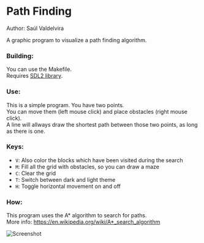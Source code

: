 # Path Finding
Author: Saúl Valdelvira <br/>

A graphic program to visualize a
path finding algorithm.

### Building:
You can use the Makefile. <br>
Requires [SDL2 library](https://www.libsdl.org/).

### Use:
This is a simple program. You have two points. <br>
You can move them (left mouse click) and place obstacles (right mouse click). <br/>
A line will allways draw the shortest path between those
two points, as long as there is one.

### Keys:
- `V`: Also color the blocks which have been visited during the search
- `M`: Fill all the grid with obstacles, so you can draw a maze
- `C`: Clear the grid
- `T`: Switch between dark and light theme
- `H`: Toggle horizontal movement on and off

### How:
This program uses the A* algorithm to search for paths. <br/>
More info: <https://en.wikipedia.org/wiki/A*_search_algorithm>

![Screenshot](https://img.saulv.es/path_finding.gif)

